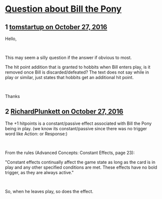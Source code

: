 # [Question about Bill the Pony](https://community.fantasyflightgames.com/topic/233447-question-about-bill-the-pony/)

## 1 [tomstartup on October 27, 2016](https://community.fantasyflightgames.com/topic/233447-question-about-bill-the-pony/?do=findComment&comment=2476872)

Hello,

 

This may seem a silly question if the answer if obvious to most.

The hit point addition that is granted to hobbits when Bill enters play, is it removed once Bill is discarded/defeated? The text does not say while in play or similar, just states that hobbits get an additional hit point.

 

Thanks

## 2 [RichardPlunkett on October 27, 2016](https://community.fantasyflightgames.com/topic/233447-question-about-bill-the-pony/?do=findComment&comment=2476929)

The +1 hitpoints is a constant/passive effect associated with Bill the Pony being in play. (we know its constant/passive since there was no trigger word like Action: or Response:)

 

From the rules (Advanced Concepts: Constant Effects, page 23):

"Constant effects continually affect the game state as long as the card is in play and any other specified conditions are met. These effects have no bold trigger, as they are always active."

 

So, when he leaves play, so does the effect.

